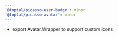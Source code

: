 ```yaml
---
'@toptal/picasso-user-badge': minor
'@toptal/picasso-avatar': minor
---
```


- export Avatar.Wrapper to support custom icons
